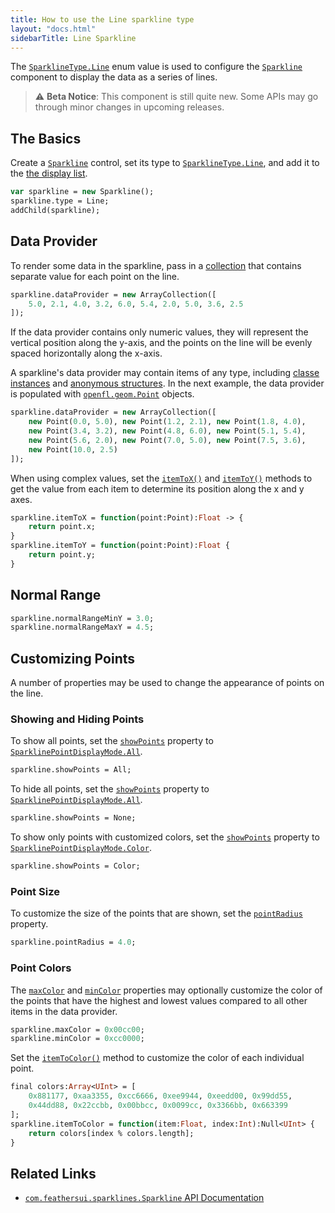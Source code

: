 ```yaml
---
title: How to use the Line sparkline type
layout: "docs.html"
sidebarTitle: Line Sparkline
---
```


The [`SparklineType.Line`](https://api.feathersui.com/premium-components/sparklines/com/feathersui/sparklines/SparklineType.html#Line) enum value is used to configure the [`Sparkline`](https://api.feathersui.com/premium-components/sparklines/com/feathersui/sparklines/Sparkline.html) component to display the data as a series of lines.

> ⚠️ **Beta Notice**: This component is still quite new. Some APIs may go through minor changes in upcoming releases.

## The Basics

Create a [`Sparkline`](https://api.feathersui.com/premium-components/sparklines/com/feathersui/sparklines/Sparkline.html) control, set its type to [`SparklineType.Line`](https://api.feathersui.com/premium-components/sparklines/com/feathersui/sparklines/SparklineType.html#Line), and add it to the [the display list](https://books.openfl.org/openfl-developers-guide/display-programming/basics-of-display-programming.html).

```haxe
var sparkline = new Sparkline();
sparkline.type = Line;
addChild(sparkline);
```

## Data Provider

To render some data in the sparkline, pass in a [collection](../data-collections.md) that contains separate value for each point on the line.

```haxe
sparkline.dataProvider = new ArrayCollection([
    5.0, 2.1, 4.0, 3.2, 6.0, 5.4, 2.0, 5.0, 3.6, 2.5
]);
```

If the data provider contains only numeric values, they will represent the vertical position along the y-axis, and the points on the line will be evenly spaced horizontally along the x-axis.

A sparkline's data provider may contain items of any type, including [classe instances](https://haxe.org/manual/types-class-instance.html) and [anonymous structures](https://haxe.org/manual/types-anonymous-structure.html). In the next example, the data provider is populated with [`openfl.geom.Point`](https://api.openfl.org/openfl/geom/Point.html) objects.

```haxe
sparkline.dataProvider = new ArrayCollection([
    new Point(0.0, 5.0), new Point(1.2, 2.1), new Point(1.8, 4.0),
    new Point(3.4, 3.2), new Point(4.8, 6.0), new Point(5.1, 5.4),
    new Point(5.6, 2.0), new Point(7.0, 5.0), new Point(7.5, 3.6),
    new Point(10.0, 2.5)
]);
```

When using complex values, set the [`itemToX()`](https://api.feathersui.com/premium-components/sparklines/com/feathersui/sparklines/Sparkline.html#itemToX) and [`itemToY()`](https://api.feathersui.com/premium-components/sparklines/com/feathersui/sparklines/Sparkline.html#itemToY) methods to get the value from each item to determine its position along the x and y axes.

```haxe
sparkline.itemToX = function(point:Point):Float -> {
    return point.x;
}
sparkline.itemToY = function(point:Point):Float {
    return point.y;
}
```

## Normal Range

```haxe
sparkline.normalRangeMinY = 3.0;
sparkline.normalRangeMaxY = 4.5;
```

## Customizing Points

A number of properties may be used to change the appearance of points on the line.

### Showing and Hiding Points

To show all points, set the [`showPoints`](https://api.feathersui.com/premium-components/sparklines/com/feathersui/sparklines/Sparkline.html#showPoints) property to [`SparklinePointDisplayMode.All`](https://api.feathersui.com/premium-components/sparklines/com/feathersui/sparklines/SparklinePointDisplayMode.html#All).

```haxe
sparkline.showPoints = All;
```

To hide all points, set the [`showPoints`](https://api.feathersui.com/premium-components/sparklines/com/feathersui/sparklines/Sparkline.html#showPoints) property to [`SparklinePointDisplayMode.All`](https://api.feathersui.com/premium-components/sparklines/com/feathersui/sparklines/SparklinePointDisplayMode.html#None).

```haxe
sparkline.showPoints = None;
```

To show only points with customized colors, set the [`showPoints`](https://api.feathersui.com/premium-components/sparklines/com/feathersui/sparklines/Sparkline.html#showPoints) property to [`SparklinePointDisplayMode.Color`](https://api.feathersui.com/premium-components/sparklines/com/feathersui/sparklines/SparklinePointDisplayMode.html#Color).

```haxe
sparkline.showPoints = Color;
```

### Point Size

To customize the size of the points that are shown, set the [`pointRadius`](https://api.feathersui.com/premium-components/sparklines/com/feathersui/sparklines/Sparkline.html#pointRadius) property.

```haxe
sparkline.pointRadius = 4.0;
```

### Point Colors

The [`maxColor`](https://api.feathersui.com/premium-components/sparklines/com/feathersui/sparklines/Sparkline.html#maxColor) and [`minColor`](https://api.feathersui.com/premium-components/sparklines/com/feathersui/sparklines/Sparkline.html#minColor) properties may optionally customize the color of the points that have the highest and lowest values compared to all other items in the data provider.

```haxe
sparkline.maxColor = 0x00cc00;
sparkline.minColor = 0xcc0000;
```

Set the [`itemToColor()`](https://api.feathersui.com/premium-components/sparklines/com/feathersui/sparklines/Sparkline.html#itemToColor) method to customize the color of each individual point.

```haxe
final colors:Array<UInt> = [
    0x881177, 0xaa3355, 0xcc6666, 0xee9944, 0xeedd00, 0x99dd55,
    0x44dd88, 0x22ccbb, 0x00bbcc, 0x0099cc, 0x3366bb, 0x663399
];
sparkline.itemToColor = function(item:Float, index:Int):Null<UInt> {
    return colors[index % colors.length];
}
```

## Related Links

- [`com.feathersui.sparklines.Sparkline` API Documentation](https://api.feathersui.com/premium-components/sparklines/com/feathersui/sparklines/Sparkline.html)